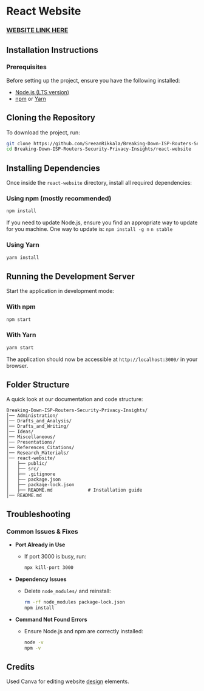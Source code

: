 # React Website

### <a href="https://router-security.mek-tech.net">WEBSITE LINK HERE</a>

## Installation Instructions

### Prerequisites
Before setting up the project, ensure you have the following installed:

- [Node.js (LTS version)](https://nodejs.org/)
- [npm](https://www.npmjs.com/) or  [Yarn](https://yarnpkg.com/)



## Cloning the Repository
To download the project, run:

```sh
git clone https://github.com/SreeanRikkala/Breaking-Down-ISP-Routers-Security-Privacy-Insights.git
cd Breaking-Down-ISP-Routers-Security-Privacy-Insights/react-website
```



## Installing Dependencies
Once inside the `react-website` directory, install all required dependencies:

### Using npm (mostly recommended)
```sh
npm install
```

If you need to update Node.js, ensure you find an appropriate way to update for you machine.
One way to update is:
`npm install -g n`
`n stable`

### Using Yarn
```sh
yarn install
```



## Running the Development Server
Start the application in development mode:

### With npm
```sh
npm start
```

### With Yarn
```sh
yarn start
```

The application should now be accessible at `http://localhost:3000/` in your browser.



## Folder Structure
A quick look at our documentation and code structure:

```
Breaking-Down-ISP-Routers-Security-Privacy-Insights/
│── Administration/
│── Drafts_and_Analysis/
│── Drafts_and_Writing/
│── Ideas/
│── Miscellaneous/
│── Presentations/
│── References_Citations/
│── Research_Materials/
│── react-website/               
│   ├── public/               
│   ├── src/                 
│   ├── .gitignore            
│   ├── package.json          
│   ├── package-lock.json     
│   ├── README.md             # Installation guide
│── README.md                 

```



## Troubleshooting
### Common Issues & Fixes
- **Port Already in Use**
    - If port 3000 is busy, run:
      ```sh
      npx kill-port 3000
      ```

- **Dependency Issues**
    - Delete `node_modules/` and reinstall:
      ```sh
      rm -rf node_modules package-lock.json
      npm install
      ```

- **Command Not Found Errors**
    - Ensure Node.js and npm are correctly installed:
      ```sh
      node -v
      npm -v
      ```



## Credits
Used Canva for editing website [design](https://www.canva.com/design/DAGgcECzDpM/i4bsXgCbwQMbT6isTZ9_nA/edit?utm_content=DAGgcECzDpM&utm_campaign=designshare&utm_medium=link2&utm_source=sharebutton)
elements. 

